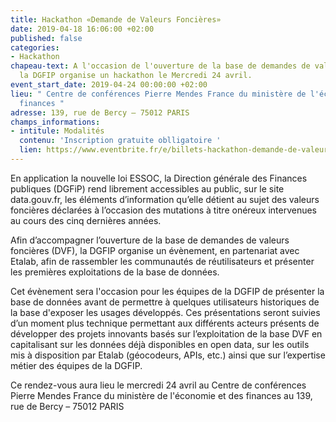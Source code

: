 ```yaml
---
title: Hackathon «Demande de Valeurs Foncières»
date: 2019-04-18 16:06:00 +02:00
published: false
categories:
- Hackathon
chapeau-text: A l'occasion de l'ouverture de la base de demandes de valeurs foncières,
  la DGFIP organise un hackathon le Mercredi 24 avril.
event_start_date: 2019-04-24 00:00:00 +02:00
lieu: " Centre de conférences Pierre Mendes France du ministère de l'économie et des
  finances "
adresse: 139, rue de Bercy – 75012 PARIS
champs_informations:
- intitule: Modalités
  contenu: 'Inscription gratuite oblligatoire '
  lien: https://www.eventbrite.fr/e/billets-hackathon-demande-de-valeurs-foncieres-dvf-60538673803?utm-medium=discovery&utm-campaign=social&utm-content=attendeeshare&aff=estw&utm-source=tw&utm-term=listing
---
```


En application la nouvelle loi ESSOC, la Direction générale des Finances publiques (DGFiP) rend librement accessibles au public, sur le site data.gouv.fr, les éléments d’information qu’elle détient au sujet des valeurs foncières déclarées à l’occasion des mutations à titre onéreux intervenues au cours des cinq dernières années.

Afin d’accompagner l’ouverture de la base de demandes de valeurs foncières (DVF), la DGFIP organise un évènement, en partenariat avec Etalab, afin de rassembler les communautés de réutilisateurs et présenter les premières exploitations de la base de données.

Cet évènement sera l'occasion pour les équipes de la DGFIP de présenter la base de données avant de permettre à quelques utilisateurs historiques de la base d'exposer les usages développés. Ces présentations seront suivies d’un moment plus technique permettant aux différents acteurs présents de développer des projets innovants basés sur l’exploitation de la base DVF en capitalisant sur les données déjà disponibles en open data, sur les outils mis à disposition par Etalab (géocodeurs, APIs, etc.) ainsi que sur l’expertise métier des équipes de la DGFIP.

Ce rendez-vous aura lieu le mercredi 24 avril au Centre de conférences Pierre Mendes France du ministère de l'économie et des finances au 139, rue de Bercy – 75012 PARIS
